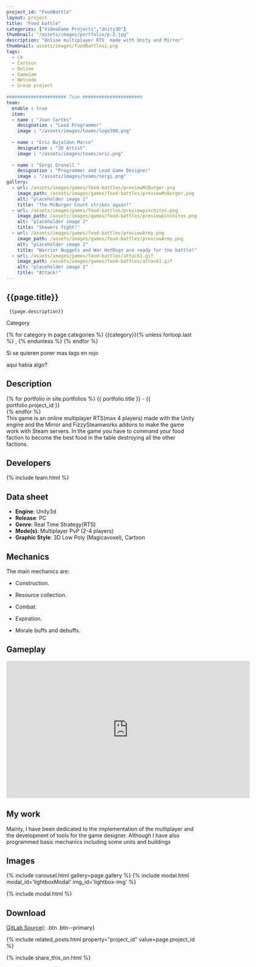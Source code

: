 ```yaml
---
project_id: "FoodBattle"
layout: project
title: "Food battle"
categories: ["VideoGame Projects","Unity3D"]
thumbnail: "/assets/images/portfolio/p-2.jpg"
description: "Online multiplayer RTS  made with Unity and Mirror"
thumbnail: assets/images/foodBattles1.png
tags:
  - C#
  - Cartoon
  - Online
  - GameJam
  - Netcode
  - Group project
 
###################### Team ######################
team:
  enable : true
  item:
  - name : "Joan Cortés"
    designation : "Lead Programmer"
    image : "/assets/images/teams/logo300.png"
    
  - name : "Eric Bujaldon Marco"
    designation : "3D Artist"
    image : "/assets/images/teams/eric.png"
    
  - name : "Sergi Granell "
    designation : "Programmer and Lead Game Designer"
    image : "/assets/images/teams/sergi.png"
gallery:
  - url: /assets/images/games/food-battles/previewMcBurger.png
    image_path: /assets/images/games/food-battles/previewMcBurger.png
    alt: "placeholder image 1"
    title: "The McBurger Count strikes again!"
  - url: /assets/images/games/food-battles/previewpinchitos.png
    image_path: /assets/images/games/food-battles/previewpinchitos.png
    alt: "placeholder image 2"
    title: "Skewers fight!"
  - url: /assets/images/games/food-battles/previewArmy.png
    image_path: /assets/images/games/food-battles/previewArmy.png
    alt: "placeholder image 2"
    title: "Warrior Nuggets and War HotDogs are ready for the battle!"
  - url: /assets/images/games/food-battles/attack1.gif
    image_path: /assets/images/games/food-battles/attack1.gif
    alt: "placeholder image 2"
    title: "Attack!"
---
```


 <!--Title and desription. -->
<div class="col-lg-8 text-center" markdown=1>

## {{page.title}}

     {{page.description}}

</div>

<div class="row">
  <div class="col-lg-12 text-center">
   <p class="text-color font-weight-bold mb-2">Category</p>
   <p>{% for category in page.categories %} {{category}}{% unless forloop.last %} , {% endunless %} {% endfor %}</p>
  </div>
  <div class="col-lg-12 text-center">
   <p class="text-color font-weight-bold mb-2">Si se quieren poner mas tags en rojo</p>
   <p>aqui habia algo?</p>
  </div>
</div>

<div class="col-lg-8 text-center" markdown=1>

## Description
{% for portfolio in site.portfolios %}
  {{ portfolio.title }} - {{ portfolio.project_id }}<br>
{% endfor %}  
 This game is an online multiplayer RTS(max 4 players)  made with the Unity engine and the Mirror and FizzySteamworks addons to make the game work with Steam servers.
 In the game you have to command your food faction to become the best food in the table destroying all the other factions.
</div>

<div class="col-lg-8 text-center" markdown=1>

## Developers

{% include team.html %}

## Data sheet

* **Engine**: Unity3d
* **Release**: PC
* **Genre**: Real Time Strategy(RTS)
* **Mode(s)**: Multiplayer PvP (2-4 players)
* **Graphic Style**: 3D Low Poly (Magicavoxel), Cartoon

</div>

<div class="col-lg-8 text-center" markdown=1>

## Mechanics

The main mechanics are:

* Construction.
* Resource collection.
* Combat.
* Expiration.
* Morale buffs and debuffs.

  </div>

## Gameplay

<div class="col-lg-12 text-center" markdown=1>
 <iframe width="640" height="360" src="https://drive.google.com/file/d/1pIRTbpWstjJ8MoKduW5ypt_UIMwg-sko/preview?usp=sharing" frameborder="0" allowfullscreen></iframe>
</div>

<div class="col-lg-12 text-center" markdown=1>

## My work

Mainly, I have been dedicated to the implementation of the multiplayer and the development of tools for the game designer. Although I have also programmed basic mechanics including some units and buildings

## Images
  
   {% include carousel.html gallery=page.gallery %}
{% include modal.html modal_id='lightboxModal' img_id='lightbox-img' %}


 {% include modal.html %}

<!-- Script for Modal Begins Here -->
<script>
$(document).ready(function() {
    $('.carousel img').click(function(event) {
        event.preventDefault(); // Prevent the default action

        var imgSrc = this.src;
        $('#lightbox-img').attr('src', imgSrc);

        console.log('Modal should be open now without jumping the page.'); // Debug message
    });

    // Check if the modal is being shown and log it
    $('#lightboxModal').on('show.bs.modal', function () {
        console.log('Modal is being shown.');
    });

    // Check if the modal has finished being hidden and log it
    $('#lightboxModal').on('hidden.bs.modal', function () {
        console.log('Modal has been hidden.');
    });
});
</script>

## Download

 [GitLab Source](https://gitlab.com/EvilHack/RTSeadosProject){: .btn .btn--primary}

</div>

<div class="col-lg-12 text-center" markdown=1>

 
</div>
{% include related_posts.html property="project_id" value=page.project_id %}


 {% include share_this_on.html %}
